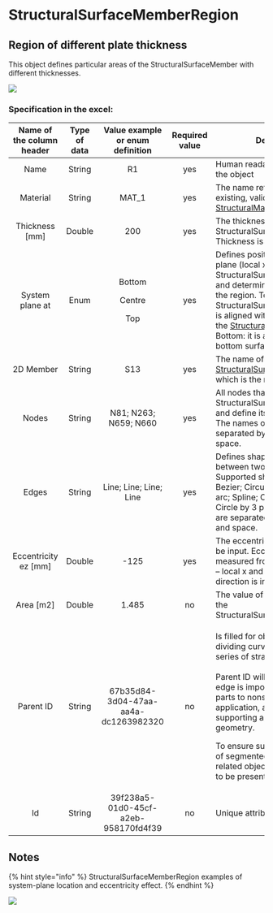 # StructuralSurfaceMemberRegion

## Region of different plate thickness

This object defines particular areas of the StructuralSurfaceMember with different thicknesses.

![](../.gitbook/assets/16\_structuralsurfacememberregion.png)

### Specification in the excel:

| **Name of the column header** | **Type of data** |        **Value example or enum definition**        | **Required value** | **Description**                                                                                                                                                                                                                                                                                                                                                                                                        |
| :---------------------------: | :--------------: | :------------------------------------------------: | :----------------: | ---------------------------------------------------------------------------------------------------------------------------------------------------------------------------------------------------------------------------------------------------------------------------------------------------------------------------------------------------------------------------------------------------------------------- |
|              Name             |      String      |                         R1                         |         yes        | Human readable unique name of the object                                                                                                                                                                                                                                                                                                                                                                               |
|            Material           |      String      |                       MAT\_1                       |         yes        | The name reference to the existing, valid name of the [StructuralMaterial](https://saf.guide/Content/A\_Objects/3\_StructuralMaterial.htm) object.                                                                                                                                                                                                                                                                     |
|        Thickness \[mm]        |      Double      |                         200                        |         yes        | The thickness of the StructuralSurfaceMemberRegion Thickness is considered in total.                                                                                                                                                                                                                                                                                                                                   |
|        System plane at        |       Enum       | <p>Bottom</p><p></p><p>Centre</p><p></p><p>Top</p> |         yes        | Defines position of the system plane (local x and y-axis) of the StructuralSurfaceMemberRegion and determines the alignment of the region. Top: the StructuralSurfaceMemberRegion is aligned with the top surface of the [StructuralSurfaceMember](https://saf.guide/Content/A\_Objects/8\_StructuralSurfaceMember.htm), Bottom: it is aligned with the bottom surface.                                                |
|           2D Member           |      String      |                         S13                        |         yes        | The name of the [StructuralSurfaceMember](https://saf.guide/Content/A\_Objects/8\_StructuralSurfaceMember.htm) to which is the region situated.                                                                                                                                                                                                                                                                        |
|             Nodes             |      String      |                N81; N263; N659; N660               |         yes        | All nodes that belong to StructuralSurfaceMemberRegion and define its geometric shape. The names of the nodes are separated by ; (semicolon) and space.                                                                                                                                                                                                                                                                |
|             Edges             |      String      |               Line; Line; Line; Line               |         yes        | Defines shape of the curve between two next nodes. Supported shapes are: Line; Bezier; Circular Arc; Parabolic arc; Spline; Circle and Point; Circle by 3 points. The names are separated by ; (semicolon) and space.                                                                                                                                                                                                 |
|     Eccentricity ez \[mm]     |      Double      |                        -125                        |         yes        | The eccentricity of the slab may be input. Eccentricity is measured from the system plane – local x and y-axis and the direction is in local z-axis.                                                                                                                                                                                                                                                                   |
|           Area \[m2]          |      Double      |                        1.485                       |         no         | The value of the surface area of the StructuralSurfaceMemberRegion                                                                                                                                                                                                                                                                                                                                                     |
|           Parent ID           |      String      |        67b35d84-3d04-47aa-aa4a-dc1263982320        |         no         | <p>Is filled for objects created be dividing curved geometry to series of straight line objects.<br><br>Parent ID will ensure that curved edge is imported as straight parts to nonsupporting application, and back to original supporting application as curved geometry.</p><p>To ensure successful round trip of segmented objects and their related objects, Parent ID needs to be present in both directions.</p> |
|               Id              |      String      |        39f238a5-01d0-45cf-a2eb-958170fd4f39        |         no         | Unique attribute designation                                                                                                                                                                                                                                                                                                                                                                                           |

## Notes

{% hint style="info" %}
StructuralSurfaceMemberRegion examples of system-plane location and eccentricity effect.
{% endhint %}

![](../.gitbook/assets/16\_structuralsurfacememberregion2.png)
